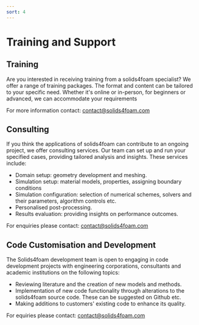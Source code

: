 ```yaml
---
sort: 4
---
```


# Training and Support

## Training

Are you interested in receiving training from a solids4foam specialist? We offer a range of training packages. The format and content can be tailored to your specific need. Whether it's online or in-person, for beginners or advanced, we can accommodate your requirements

For more information contact: contact@solids4foam.com

## Consulting

If you think the applications of solids4foam can contribute to an ongoing project, we offer consulting services. Our team can set up and run your specified cases, providing tailored analysis and insights. These services include:

- Domain setup: geometry development and meshing.
- Simulation setup: material models, properties, assigning boundary conditions
- Simulation configuration: selection of numerical schemes, solvers and their parameters, algorithm controls etc.
-  Personalised post-processing.  
-  Results evaluation: providing insights on performance outcomes.

For enquiries please contact: contact@solids4foam.com

## Code Customisation and Development
The Solids4foam development team is open to engaging in code development projects with engineering corporations, consultants and academic institutions on the following topics:

- Reviewing literature and the creation of new models and methods.
- Implementation of new code functionality through alterations to the solids4foam source code. These can be suggested on Github etc. 
- Making additions to customers' existing code to enhance its quality.


For equiries please contact: contact@solids4foam.com

<!-- ## Support

Example:

Solids4foam offers a **1 year** package of support, limited to a maximum number of hours per year. With this package, we provide advice on:

- **Installation and compilation**:
- **Bug fixing:** 
- **System support:**
- **Basic simulation support:** -->


<!-- {% include list.liquid all=true %} -->
